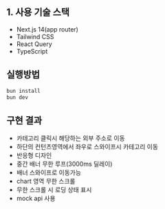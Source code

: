 ## 1. 사용 기술 스택

- Next.js 14(app router)
- Tailwind CSS
- React Query
- TypeScript

## 실행방법

```bash
bun install
bun dev
```

## 구현 결과

- 카테고리 클릭시 해당하는 외부 주소로 이동
- 하단의 컨턴츠영역에서 좌우로 스와이프시 카테고리 이동
- 반응형 디자인
- 중간 배너 무한 루프(3000ms 딜레이)
- 배너 스와이프로 이동가능
- chart 영역 무한 스크롤
- 무한 스크롤 시 로딩 상태 표시
- mock api 사용